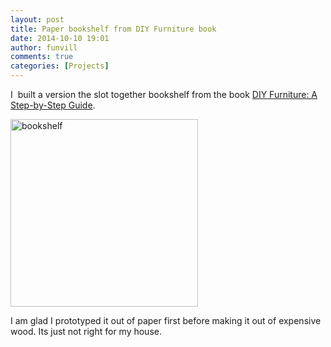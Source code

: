 ```yaml
---
layout: post
title: Paper bookshelf from DIY Furniture book
date: 2014-10-10 19:01
author: funvill
comments: true
categories: [Projects]
---
```

I  built a version the slot together bookshelf from the book <a href="http://www.amazon.co.uk/DIY-Furniture-Step-Step-Guide/dp/1856697428">DIY Furniture: A Step-by-Step Guide</a>.

<a href="http://www.abluestar.com/blog/wp-content/uploads/2014/10/bookshelf.jpg"><img class="alignnone size-medium wp-image-4037" src="http://www.abluestar.com/blog/wp-content/uploads/2014/10/bookshelf-300x300.jpg" alt="bookshelf" width="300" height="300" /></a>

I am glad I prototyped it out of paper first before making it out of expensive wood. Its just not right for my house.
